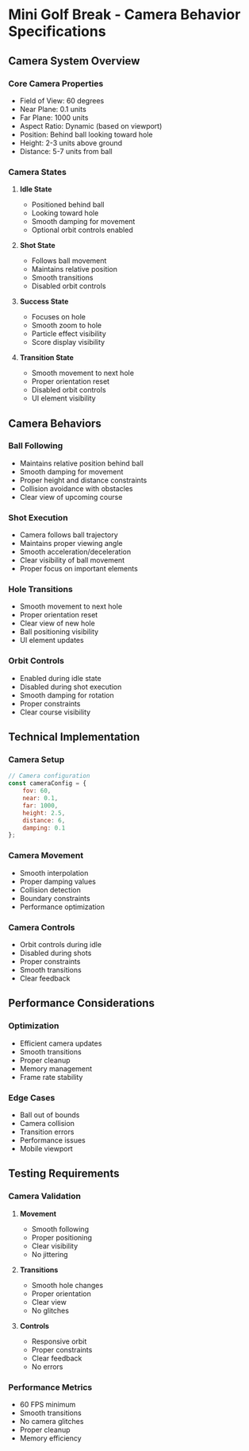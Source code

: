 # Mini Golf Break - Camera Behavior Specifications

## Camera System Overview

### Core Camera Properties
- Field of View: 60 degrees
- Near Plane: 0.1 units
- Far Plane: 1000 units
- Aspect Ratio: Dynamic (based on viewport)
- Position: Behind ball looking toward hole
- Height: 2-3 units above ground
- Distance: 5-7 units from ball

### Camera States

1. **Idle State**
   - Positioned behind ball
   - Looking toward hole
   - Smooth damping for movement
   - Optional orbit controls enabled

2. **Shot State**
   - Follows ball movement
   - Maintains relative position
   - Smooth transitions
   - Disabled orbit controls

3. **Success State**
   - Focuses on hole
   - Smooth zoom to hole
   - Particle effect visibility
   - Score display visibility

4. **Transition State**
   - Smooth movement to next hole
   - Proper orientation reset
   - Disabled orbit controls
   - UI element visibility

## Camera Behaviors

### Ball Following
- Maintains relative position behind ball
- Smooth damping for movement
- Proper height and distance constraints
- Collision avoidance with obstacles
- Clear view of upcoming course

### Shot Execution
- Camera follows ball trajectory
- Maintains proper viewing angle
- Smooth acceleration/deceleration
- Clear visibility of ball movement
- Proper focus on important elements

### Hole Transitions
- Smooth movement to next hole
- Proper orientation reset
- Clear view of new hole
- Ball positioning visibility
- UI element updates

### Orbit Controls
- Enabled during idle state
- Disabled during shot execution
- Smooth damping for rotation
- Proper constraints
- Clear course visibility

## Technical Implementation

### Camera Setup
```javascript
// Camera configuration
const cameraConfig = {
    fov: 60,
    near: 0.1,
    far: 1000,
    height: 2.5,
    distance: 6,
    damping: 0.1
};
```

### Camera Movement
- Smooth interpolation
- Proper damping values
- Collision detection
- Boundary constraints
- Performance optimization

### Camera Controls
- Orbit controls during idle
- Disabled during shots
- Proper constraints
- Smooth transitions
- Clear feedback

## Performance Considerations

### Optimization
- Efficient camera updates
- Smooth transitions
- Proper cleanup
- Memory management
- Frame rate stability

### Edge Cases
- Ball out of bounds
- Camera collision
- Transition errors
- Performance issues
- Mobile viewport

## Testing Requirements

### Camera Validation
1. **Movement**
   - Smooth following
   - Proper positioning
   - Clear visibility
   - No jittering

2. **Transitions**
   - Smooth hole changes
   - Proper orientation
   - Clear view
   - No glitches

3. **Controls**
   - Responsive orbit
   - Proper constraints
   - Clear feedback
   - No errors

### Performance Metrics
- 60 FPS minimum
- Smooth transitions
- No camera glitches
- Proper cleanup
- Memory efficiency
